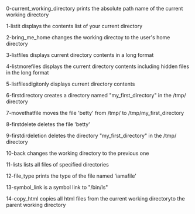 0-current_working_directory prints the absolute path name of the current working directory

1-listit displays the contents list of your current directory

2-bring_me_home changes the working directoy to the user's home directory

3-listfiles displays current directory contents in a long format

4-listmorefiles displays the current directory contents including hidden files in the long format

5-listfilesdigitonly displays current directory contents

6-firstdirectory creates a directory named "my_first_directory" in the /tmp/ directory

7-movethatfile moves the file 'betty' from /tmp/ to /tmp/my_first_directory

8-firstdelete deletes the file 'betty'

9-firstdirdeletion deletes the directory "my_first_directory" in the /tmp/ directory

10-back changes the working directory to the previous one

11-lists lists all files of specified directories

12-file_type prints the type of the file named 'iamafile'

13-symbol_link is a symbol link to "/bin/ls"

14-copy_html copies all html files from the current working directoryto the parent working directory

